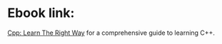 # Ebook link:
[Cpp: Learn The Right Way](https://sagardesd.github.io/Cpp_Learn_The_Right_Way/) for a comprehensive guide to learning C++.
